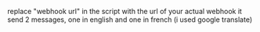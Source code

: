 replace "webhook url" in the script with the url of your actual webhook
it send 2 messages, one in english and one in french (i used google translate)
